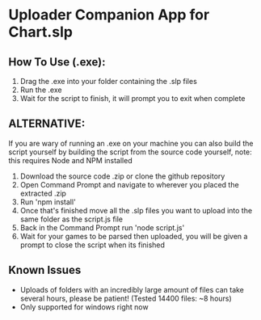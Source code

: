 # Uploader Companion App for Chart.slp

## How To Use (.exe):

1. Drag the .exe into your folder containing the .slp files
2. Run the .exe
3. Wait for the script to finish, it will prompt you to exit when complete

## ALTERNATIVE:
If you are wary of running an .exe on your machine you can also build the script yourself by building the script from the source code yourself, note: this requires Node and NPM installed
1. Download the source code .zip or clone the github repository
2. Open Command Prompt and navigate to wherever you placed the extracted .zip
3. Run 'npm install'
4. Once that's finished move all the .slp files you want to upload into the same folder as the script.js file
5. Back in the Command Prompt run 'node script.js'
6. Wait for your games to be parsed then uploaded, you will be given a prompt to close the script when its finished

## Known Issues
- Uploads of folders with an incredibly large amount of files can take several hours, please be patient! (Tested 14400 files: ~8 hours)
- Only supported for windows right now
